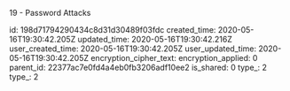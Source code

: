 19 - Password Attacks

id: 198d71794290434c8d31d30489f03fdc
created_time: 2020-05-16T19:30:42.205Z
updated_time: 2020-05-16T19:30:42.216Z
user_created_time: 2020-05-16T19:30:42.205Z
user_updated_time: 2020-05-16T19:30:42.205Z
encryption_cipher_text: 
encryption_applied: 0
parent_id: 22377ac7e0fd4a4eb0fb3206adf10ee2
is_shared: 0
type_: 2
type_: 2